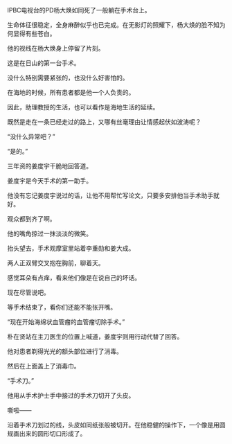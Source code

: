 IPBC电视台的PD杨大焕如同死了一般躺在手术台上。

生命体征很稳定，全身麻醉似乎也已完成。在无影灯的照耀下，杨大焕的脸不知为何显得有些苍白。

他的视线在杨大焕身上停留了片刻。

这是在日山的第一台手术。

没什么特别需要紧张的，也没什么好害怕的。

在海地的时候，所有患者都是他一个人负责的。

因此，助理教授的生活，也可以看作是海地生活的延续。

既然是走在一条已经走过的路上，又哪有丝毫理由让情感起伏如波涛呢？

“没什么异常吧？”

“是的。”

三年资的姜度宇干脆地回答道。

姜度宇是今天手术的第一助手。

他没有忘记姜度宇说过的话，让他不用帮忙写论文，只要多安排他当手术助手就好。

观众都到齐了啊。

他的嘴角掠过一抹淡淡的微笑。

抬头望去，手术观摩室里站着李重勋和姜大成。

两人正双臂交叉抱在胸前，聊着天。

感觉耳朵有点痒，看来他们像是在说自己的坏话。

现在尽管说吧。

等手术结束了，看你们还能不能张开嘴。

“现在开始海绵状血管瘤的血管瘤切除手术。”

朴在贤站在主刀医生的位置上喊道，姜度宇则用行动代替了回答。

他对患者剃得光光的额头部位进行了消毒。

然后在上面盖上了消毒巾。

“手术刀。”

他用从手术护士手中接过的手术刀切开了头皮。

嘶啦——

沿着手术刀划过的线，头皮如同纸张般被切开。在他稳健的操作下，一个像是用圆规画出来的圆形切口形成了。